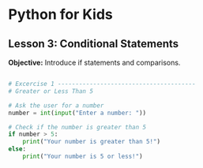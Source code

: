 # Python for Kids

## Lesson 3: Conditional Statements

**Objective:** Introduce if statements and comparisons.

```python

# Excercise 1 ---------------------------------------
# Greater or Less Than 5

# Ask the user for a number
number = int(input("Enter a number: "))

# Check if the number is greater than 5
if number > 5:
    print("Your number is greater than 5!")
else:
    print("Your number is 5 or less!")



```
